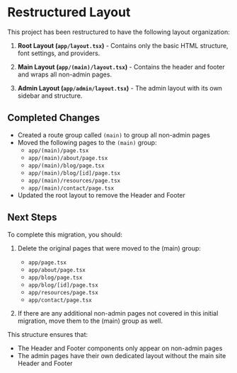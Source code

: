 # Restructured Layout

This project has been restructured to have the following layout organization:

1. **Root Layout (`app/layout.tsx`)** - Contains only the basic HTML structure, font settings, and providers.

2. **Main Layout (`app/(main)/layout.tsx`)** - Contains the header and footer and wraps all non-admin pages.

3. **Admin Layout (`app/admin/layout.tsx`)** - The admin layout with its own sidebar and structure.

## Completed Changes

- Created a route group called `(main)` to group all non-admin pages
- Moved the following pages to the `(main)` group:
  - `app/(main)/page.tsx`
  - `app/(main)/about/page.tsx`
  - `app/(main)/blog/page.tsx`
  - `app/(main)/blog/[id]/page.tsx`
  - `app/(main)/resources/page.tsx`
  - `app/(main)/contact/page.tsx`
- Updated the root layout to remove the Header and Footer

## Next Steps

To complete this migration, you should:

1. Delete the original pages that were moved to the (main) group:
   - `app/page.tsx`
   - `app/about/page.tsx`
   - `app/blog/page.tsx`
   - `app/blog/[id]/page.tsx`
   - `app/resources/page.tsx`
   - `app/contact/page.tsx`

2. If there are any additional non-admin pages not covered in this initial migration, move them to the (main) group as well.

This structure ensures that:
- The Header and Footer components only appear on non-admin pages
- The admin pages have their own dedicated layout without the main site Header and Footer
